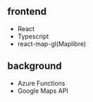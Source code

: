 ## frontend

- React
- Typescript
- react-map-gl(Maplibre)

## background

- Azure Functions
- Google Maps API

